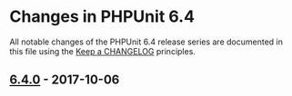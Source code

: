 # Changes in PHPUnit 6.4

All notable changes of the PHPUnit 6.4 release series are documented in this file using the [Keep a CHANGELOG](http://keepachangelog.com/) principles.

## [6.4.0] - 2017-10-06

[6.4.0]: https://github.com/sebastianbergmann/phpunit/compare/6.3...6.4.0

